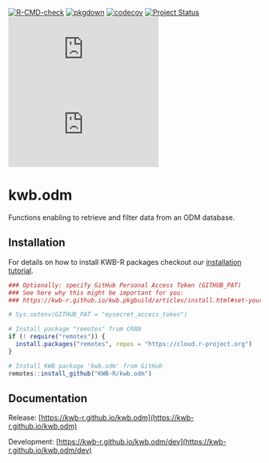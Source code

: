 [![R-CMD-check](https://github.com/KWB-R/kwb.odm/workflows/R-CMD-check/badge.svg)](https://github.com/KWB-R/kwb.odm/actions?query=workflow%3AR-CMD-check)
[![pkgdown](https://github.com/KWB-R/kwb.odm/workflows/pkgdown/badge.svg)](https://github.com/KWB-R/kwb.odm/actions?query=workflow%3Apkgdown)
[![codecov](https://codecov.io/github/KWB-R/kwb.odm/branch/main/graphs/badge.svg)](https://codecov.io/github/KWB-R/kwb.odm)
[![Project Status](https://img.shields.io/badge/lifecycle-experimental-orange.svg)](https://www.tidyverse.org/lifecycle/#experimental)
[![CRAN_Status_Badge](https://www.r-pkg.org/badges/version/kwb.odm)]()
[![R-Universe_Status_Badge](https://kwb-r.r-universe.dev/badges/kwb.odm)](https://kwb-r.r-universe.dev/)

# kwb.odm

Functions enabling to retrieve and filter 
data from an ODM database.

## Installation

For details on how to install KWB-R packages checkout our [installation tutorial](https://kwb-r.github.io/kwb.pkgbuild/articles/install.html).

```r
### Optionally: specify GitHub Personal Access Token (GITHUB_PAT)
### See here why this might be important for you:
### https://kwb-r.github.io/kwb.pkgbuild/articles/install.html#set-your-github_pat

# Sys.setenv(GITHUB_PAT = "mysecret_access_token")

# Install package "remotes" from CRAN
if (! require("remotes")) {
  install.packages("remotes", repos = "https://cloud.r-project.org")
}

# Install KWB package 'kwb.odm' from GitHub
remotes::install_github("KWB-R/kwb.odm")
```

## Documentation

Release: [https://kwb-r.github.io/kwb.odm](https://kwb-r.github.io/kwb.odm)

Development: [https://kwb-r.github.io/kwb.odm/dev](https://kwb-r.github.io/kwb.odm/dev)
